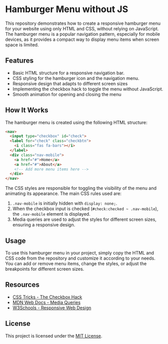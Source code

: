 # Hamburger Menu without JS

This repository demonstrates how to create a responsive hamburger menu for your website using only HTML and CSS, without relying on JavaScript. The hamburger menu is a popular navigation pattern, especially for mobile devices, as it provides a compact way to display menu items when screen space is limited.

## Features

- Basic HTML structure for a responsive navigation bar.
- CSS styling for the hamburger icon and the navigation menu.
- Responsive design that adapts to different screen sizes
- Implementing the checkbox hack to toggle the menu without JavaScript.
- Smooth animation for opening and closing the menu

## How It Works

The hamburger menu is created using the following HTML structure:

```html
<nav>
  <input type="checkbox" id="check">
  <label for="check" class="checkbtn">
    <i class="fas fa-bars"></i>
  </label>
  <div class="nav-mobile">
    <a href="#">Home</a>
    <a href="#">About</a>
    <!-- Add more menu items here -->
  </div>
</nav>
```

The CSS styles are responsible for toggling the visibility of the menu and animating its appearance. The main CSS rules used are:

1. `.nav-mobile` is initially hidden with `display: none;`.
2. When the checkbox input is checked (`#check:checked ~ .nav-mobile`), the `.nav-mobile` element is displayed.
3. Media queries are used to adjust the styles for different screen sizes, ensuring a responsive design.

<!-- ## Demo

You can see a live demo of the hamburger menu [here](https://your-demo-link.com). -->

## Usage

To use this hamburger menu in your project, simply copy the HTML and CSS code from the repository and customize it according to your needs. You can add or remove menu items, change the styles, or adjust the breakpoints for different screen sizes.

## Resources

- [CSS Tricks - The Checkbox Hack](https://css-tricks.com/the-checkbox-hack/)
- [MDN Web Docs - Media Queries](https://developer.mozilla.org/en-US/docs/Web/CSS/CSS_media_queries/Using_media_queries)
- [W3Schools - Responsive Web Design](https://www.w3schools.com/html/html_responsive.asp)

## License

This project is licensed under the [MIT License](LICENSE).